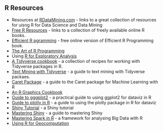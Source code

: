 ## R Resources
* Resources at [RDataMining.com](http://www.rdatamining.com/resources/onlinedocs) - links to a great collection of resources for uisng R for Data Science and Data Mining
* [Free R Resources](https://committedtotape.shinyapps.io/freeR/) - links to a collection of freely available online R books. 
* [Efficient R pgramming](https://csgillespie.github.io/efficientR/index.html#building-the-book) - free online version of Efficient R Programming book.
* [The Art of R Programming](http://heather.cs.ucdavis.edu/~matloff/132/NSPpart.pdf) 
* Using [R for Exploratory Analysis](https://stat545.com/)
* [A Tidyverse cookbook](https://rstudio-education.github.io/tidyverse-cookbook/) - a collection of recipes for working with Tidyverse packages in R.
* [Text Mining with Tidyverse](https://www.tidytextmining.com/) - a guide to text mining with Tidyverse packaes. 
* [Caret Package](https://topepo.github.io/caret ) - a guide to the Caret package for Machine Learning with R
* [An R Graphics Cookbook](https://r-graphics.org/)
* [Guide to gggplot2]( https://wilkelab.org/practicalgg/) - a practical guide to using ggplot2 for dataviz in R
* [Guide to plotly in R](https://plotly-r.com/) - a guide to using the plotly package in R for dataviz
* [Shiny Tutorial](http://rstudio.github.io/shiny/tutorial/) - a Shiny tutorial
* [Mastering Shiny](https://mastering-shiny.org/) - a guide to mastering Shiny 
* [Mastering Spark in R](https://therinspark.com/intro.html#) - a framework for analysing Big Data with R
* [Using R for Geocomputation](https://geocompr.robinlovelace.net/)
